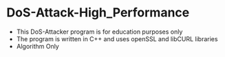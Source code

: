 # DoS-Attack-High_Performance

- This DoS-Attacker program is for education purposes only
- The program is written in C++ and uses openSSL and libCURL libraries
- Algorithm Only
